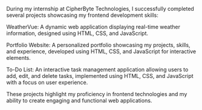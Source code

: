 
During my internship at CipherByte Technologies, I successfully completed several projects showcasing my frontend development skills:

WeatherVue: A dynamic web application displaying real-time weather information, designed using HTML, CSS, and JavaScript.

Portfolio Website: A personalized portfolio showcasing my projects, skills, and experience, developed using HTML, CSS, and JavaScript for interactive elements.

To-Do List: An interactive task management application allowing users to add, edit, and delete tasks, implemented using HTML, CSS, and JavaScript with a focus on user experience.

These projects highlight my proficiency in frontend technologies and my ability to create engaging and functional web applications.
